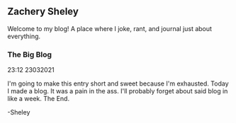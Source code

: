 ## Zachery Sheley

Welcome to my blog! A place where I joke, rant, and journal just about everything.

### The Big Blog

23:12
23032021

I'm going to make this entry short and sweet because I'm exhausted.
Today I made a blog. It was a pain in the ass. I'll probably forget about said blog in like a week.
The End.

-Sheley
